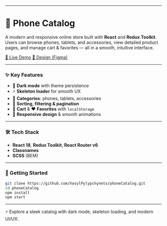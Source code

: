 
-----

# 📱 Phone Catalog

A modern and responsive online store built with **React** and **Redux Toolkit**. Users can browse phones, tablets, and accessories, view detailed product pages, and manage cart & favorites — all in a smooth, intuitive interface.

[🔗 Live Demo](https://VasylPylypchynets.github.io/phoneCatalog/)
[🎨 Design (Figma)](https://www.figma.com/design/FRxncC4lfyhs6og1L6FGEU/Phone-catalog--V2--Rounded-Style-2?node-id=0-1&p=f&t=9D8tXZAkfVsVZ9fZ-0)

-----

### ✨ Key Features

  - 🌙 **Dark mode** with theme persistence
  - ⚡ **Skeleton loader** for smooth UX
  - 📂 **Categories**: phones, tablets, accessories
  - 🔎 **Sorting, filtering & pagination**
  - 🛒 **Cart** & ❤️ **Favorites** with `localStorage`
  - 📱 **Responsive design** & smooth animations

-----

### 🛠 Tech Stack

  - **React 18**, **Redux Toolkit**, **React Router v6**
  - **Classnames**
  - **SCSS** (BEM)

-----

### 🚀 Getting Started

```bash
git clone https://github.com/VasylPylypchynets/phoneCatalog.git
cd phoneCatalog
npm install
npm start
```

-----

⚡ Explore a sleek catalog with dark mode, skeleton loading, and modern UI/UX.
